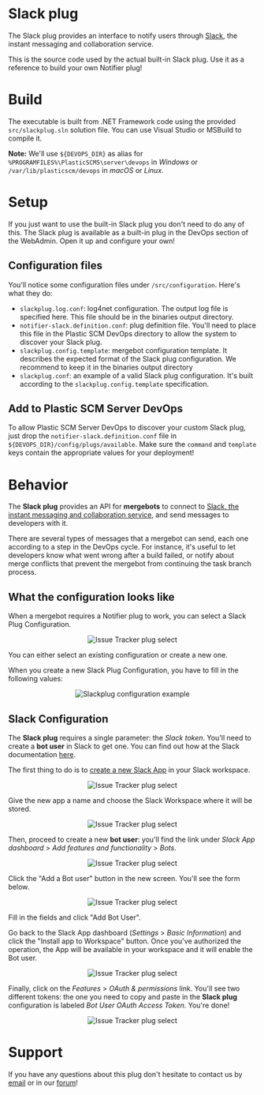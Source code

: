 # Slack plug

The Slack plug provides an interface to notify users through [Slack](https://www.slack.com/),
the instant messaging and collaboration service.

This is the source code used by the actual built-in Slack plug. Use it as a reference
to build your own Notifier plug!

# Build
The executable is built from .NET Framework code using the provided `src/slackplug.sln`
solution file. You can use Visual Studio or MSBuild to compile it.

**Note:** We'll use `${DEVOPS_DIR}` as alias for `%PROGRAMFILES%\PlasticSCM5\server\devops`
in *Windows* or `/var/lib/plasticscm/devops` in *macOS* or *Linux*.

# Setup
If you just want to use the built-in Slack plug you don't need to do any of this.
The Slack plug is available as a built-in plug in the DevOps section of the WebAdmin.
Open it up and configure your own!

## Configuration files
You'll notice some configuration files under `/src/configuration`. Here's what they do:
* `slackplug.log.conf`: log4net configuration. The output log file is specified here. This file should be in the binaries output directory.
* `notifier-slack.definition.conf`: plug definition file. You'll need to place this file in the Plastic SCM DevOps directory to allow the system to discover your Slack plug.
* `slackplug.config.template`: mergebot configuration template. It describes the expected format of the Slack plug configuration. We recommend to keep it in the binaries output directory
* `slackplug.conf`: an example of a valid Slack plug configuration. It's built according to the `slackplug.config.template` specification.

## Add to Plastic SCM Server DevOps
To allow Plastic SCM Server DevOps to discover your custom Slack plug, just drop 
the `notifier-slack.definition.conf` file in `${DEVOPS_DIR}/config/plugs/available`.
Make sure the `command` and `template` keys contain the appropriate values for
your deployment!

# Behavior
The **Slack plug** provides an API for **mergebots**
to connect to [Slack, the instant messaging and collaboration service](https://www.slack.com/),
and send messages to developers with it.

There are several types of messages that a mergebot can send, each one according
to a step in the DevOps cycle. For instance, it's useful to let developers know what
went wrong after a build failed, or notify about merge conflicts that prevent the
mergebot from continuing the task branch process.

## What the configuration looks like
When a mergebot requires a Notifier plug to work, you can select a Slack Plug Configuration.

<p align="center">
  <img alt="Issue Tracker plug select"
       src="https://raw.githubusercontent.com/mig42/slackplug/master/doc/img/notifier-plug-select.png" />
</p>


You can either select an existing configuration or create a new one.

When you create a new Slack Plug Configuration, you have to fill in the following values:

<p align="center">
  <img alt="Slackplug configuration example"
       src="https://raw.githubusercontent.com/mig42/slackplug/master/doc/img/configuration-example.png" />
</p>


## Slack Configuration

The **Slack plug** requires a single parameter: the *Slack token*. You'll need to
create a **bot user** in Slack to get one. You can find out how at the Slack
documentation [here](https://api.slack.com/bot-users#getting-started).

The first thing to do is to [create a new Slack App](https://api.slack.com/apps)
in your Slack workspace.

<p align="center">
  <img alt="Issue Tracker plug select"
       src="https://raw.githubusercontent.com/mig42/slackplug/master/doc/img/create-app.png" />
</p>

Give the new app a name and choose the Slack Workspace where it will be stored.

<p align="center">
  <img alt="Issue Tracker plug select"
       src="https://raw.githubusercontent.com/mig42/slackplug/master/doc/img/create-app-form.png" />
</p>

Then, proceed to create a new **bot user**: you'll find the link under *Slack App
dashboard* > *Add features and functionality* > *Bots*.

<p align="center">
  <img alt="Issue Tracker plug select"
       src="https://raw.githubusercontent.com/mig42/slackplug/master/doc/img/add-bot-user-steps.png" />
</p>

Click the "Add a Bot user" button in the new screen. You'll see the form below.

<p align="center">
  <img alt="Issue Tracker plug select"
       src="https://raw.githubusercontent.com/mig42/slackplug/master/doc/img/add-bot-user-form.png" />
</p>

Fill in the fields and click "Add Bot User".

Go back to the Slack App dashboard (*Settings* > *Basic Information*) and click the
"Install app to Workspace" button. Once you've authorized the operation, the App
will be available in your workspace and it will enable the Bot user.

<p align="center">
  <img alt="Issue Tracker plug select"
       src="https://raw.githubusercontent.com/mig42/slackplug/master/doc/img/install-app-to-workspace.png" />
</p>

Finally, click on the *Features* > *OAuth & permissions* link. You'll see two different
tokens: the one you need to copy and paste in the **Slack plug** configuration is
labeled *Bot User OAuth Access Token*. You're done!

<p align="center">
  <img alt="Issue Tracker plug select"
       src="https://raw.githubusercontent.com/mig42/slackplug/master/doc/img/tokens.png" />
</p>

# Support
If you have any questions about this plug don't hesitate to contact us by
[email](support@codicesoftware.com) or in our [forum](http://www.plasticscm.net)!
